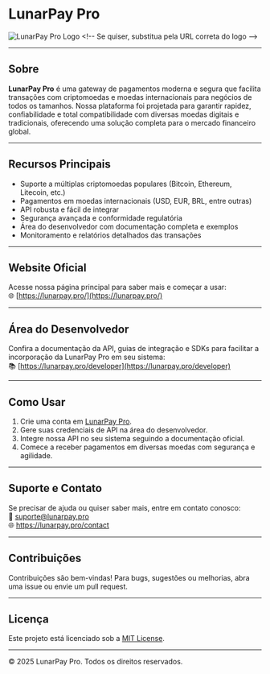 # LunarPay Pro

![LunarPay Pro Logo]([[https://lunarpay.pro/assets/logo.png](https://lunarpay.pro/public/backend/images/web-settings/image-assets/d77fba07-b052-4318-8bff-6a2cc6987bbb.webp](https://media.discordapp.net/attachments/1363971433482686477/1378494882548682872/d77fba07-b052-4318-8bff-6a2cc6987bbb.webp?ex=683ccee7&is=683b7d67&hm=81e5e5486df14c396323d61a8d8028a588c9068aace15450a4abfa11206570dc&=&format=webp&width=1068&height=340)))  <!-- Se quiser, substitua pela URL correta do logo -->

---

## Sobre

**LunarPay Pro** é uma gateway de pagamentos moderna e segura que facilita transações com criptomoedas e moedas internacionais para negócios de todos os tamanhos. Nossa plataforma foi projetada para garantir rapidez, confiabilidade e total compatibilidade com diversas moedas digitais e tradicionais, oferecendo uma solução completa para o mercado financeiro global.

---

## Recursos Principais

- Suporte a múltiplas criptomoedas populares (Bitcoin, Ethereum, Litecoin, etc.)
- Pagamentos em moedas internacionais (USD, EUR, BRL, entre outras)
- API robusta e fácil de integrar
- Segurança avançada e conformidade regulatória
- Área do desenvolvedor com documentação completa e exemplos
- Monitoramento e relatórios detalhados das transações

---

## Website Oficial

Acesse nossa página principal para saber mais e começar a usar:  
🌐 [https://lunarpay.pro/](https://lunarpay.pro/)

---

## Área do Desenvolvedor

Confira a documentação da API, guias de integração e SDKs para facilitar a incorporação da LunarPay Pro em seu sistema:  
📚 [https://lunarpay.pro/developer](https://lunarpay.pro/developer)

---

## Como Usar

1. Crie uma conta em [LunarPay Pro](https://lunarpay.pro/).
2. Gere suas credenciais de API na área do desenvolvedor.
3. Integre nossa API no seu sistema seguindo a documentação oficial.
4. Comece a receber pagamentos em diversas moedas com segurança e agilidade.

---

## Suporte e Contato

Se precisar de ajuda ou quiser saber mais, entre em contato conosco:  
📧 suporte@lunarpay.pro  
🌐 https://lunarpay.pro/contact

---

## Contribuições

Contribuições são bem-vindas! Para bugs, sugestões ou melhorias, abra uma issue ou envie um pull request.

---

## Licença

Este projeto está licenciado sob a [MIT License](./LICENSE).

---

© 2025 LunarPay Pro. Todos os direitos reservados.
